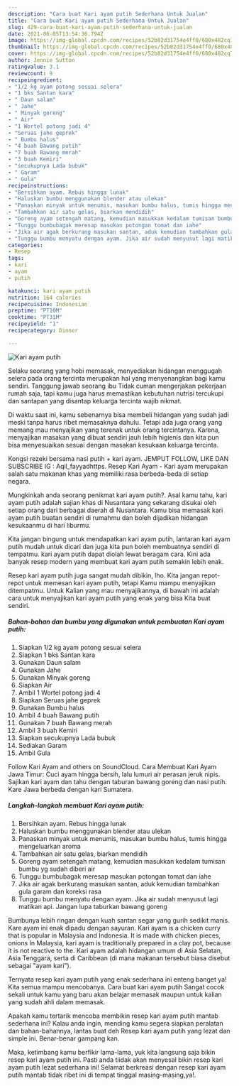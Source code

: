```yaml
---
description: "Cara buat Kari ayam putih Sederhana Untuk Jualan"
title: "Cara buat Kari ayam putih Sederhana Untuk Jualan"
slug: 429-cara-buat-kari-ayam-putih-sederhana-untuk-jualan
date: 2021-06-05T13:54:36.794Z
image: https://img-global.cpcdn.com/recipes/52b82d31754e4ff0/680x482cq70/kari-ayam-putih-foto-resep-utama.jpg
thumbnail: https://img-global.cpcdn.com/recipes/52b82d31754e4ff0/680x482cq70/kari-ayam-putih-foto-resep-utama.jpg
cover: https://img-global.cpcdn.com/recipes/52b82d31754e4ff0/680x482cq70/kari-ayam-putih-foto-resep-utama.jpg
author: Jennie Sutton
ratingvalue: 3.1
reviewcount: 9
recipeingredient:
- "1/2 kg ayam potong sesuai selera"
- "1 bks Santan kara"
- " Daun salam"
- " Jahe"
- " Minyak goreng"
- " Air"
- "1 Wortel potong jadi 4"
- "Seruas jahe geprek"
- " Bumbu halus"
- "4 buah Bawang putih"
- "7 buah Bawang merah"
- "3 buah Kemiri"
- "secukupnya Lada bubuk"
- " Garam"
- " Gula"
recipeinstructions:
- "Bersihkan ayam. Rebus hingga lunak"
- "Haluskan bumbu menggunakan blender atau ulekan"
- "Panaskan minyak untuk menumis, masukan bumbu halus, tumis hingga mengeluarkan aroma"
- "Tambahkan air satu gelas, biarkan mendidih"
- "Goreng ayam setengah matang, kemudian masukkan kedalam tumisan bumbu yg sudah diberi air"
- "Tunggu bumbubagak meresap masukan potongan tomat dan iahe"
- "Jika air agak berkurang masukan santan, aduk kemudian tambahkan gula garam dan koreksi rasa"
- "Tunggu bumbu menyatu dengan ayam. Jika air sudah menyusut lagi matikan api. Jangan lupa taburkan bawang goreng"
categories:
- Resep
tags:
- kari
- ayam
- putih

katakunci: kari ayam putih 
nutrition: 164 calories
recipecuisine: Indonesian
preptime: "PT10M"
cooktime: "PT31M"
recipeyield: "1"
recipecategory: Dinner

---
```



![Kari ayam putih](https://img-global.cpcdn.com/recipes/52b82d31754e4ff0/680x482cq70/kari-ayam-putih-foto-resep-utama.jpg)

Selaku seorang yang hobi memasak, menyediakan hidangan menggugah selera pada orang tercinta merupakan hal yang menyenangkan bagi kamu sendiri. Tanggung jawab seorang ibu Tidak cuman mengerjakan pekerjaan rumah saja, tapi kamu juga harus memastikan kebutuhan nutrisi tercukupi dan santapan yang disantap keluarga tercinta wajib nikmat.

Di waktu  saat ini, kamu sebenarnya bisa membeli hidangan yang sudah jadi meski tanpa harus ribet memasaknya dahulu. Tetapi ada juga orang yang memang mau menyajikan yang terenak untuk orang tercintanya. Karena, menyajikan masakan yang dibuat sendiri jauh lebih higienis dan kita pun bisa menyesuaikan sesuai dengan masakan kesukaan keluarga tercinta. 

Kongsi rezeki bersama nasi putih + kari ayam. JEMPUT FOLLOW, LIKE DAN SUBSCRIBE IG : Aqil_fayyadhttps. Resep Kari Ayam - Kari ayam merupakan salah satu makanan khas yang memiliki rasa berbeda-beda di setiap negara.

Mungkinkah anda seorang penikmat kari ayam putih?. Asal kamu tahu, kari ayam putih adalah sajian khas di Nusantara yang sekarang disukai oleh setiap orang dari berbagai daerah di Nusantara. Kamu bisa memasak kari ayam putih buatan sendiri di rumahmu dan boleh dijadikan hidangan kesukaanmu di hari liburmu.

Kita jangan bingung untuk mendapatkan kari ayam putih, lantaran kari ayam putih mudah untuk dicari dan juga kita pun boleh membuatnya sendiri di tempatmu. kari ayam putih dapat diolah lewat beragam cara. Kini ada banyak resep modern yang membuat kari ayam putih semakin lebih enak.

Resep kari ayam putih juga sangat mudah dibikin, lho. Kita jangan repot-repot untuk memesan kari ayam putih, tetapi Kamu mampu menyajikan ditempatmu. Untuk Kalian yang mau menyajikannya, di bawah ini adalah cara untuk menyajikan kari ayam putih yang enak yang bisa Kita buat sendiri.

<!--inarticleads1-->

##### Bahan-bahan dan bumbu yang digunakan untuk pembuatan Kari ayam putih:

1. Siapkan 1/2 kg ayam potong sesuai selera
1. Siapkan 1 bks Santan kara
1. Gunakan  Daun salam
1. Gunakan  Jahe
1. Gunakan  Minyak goreng
1. Siapkan  Air
1. Ambil 1 Wortel potong jadi 4
1. Siapkan Seruas jahe geprek
1. Gunakan  Bumbu halus
1. Ambil 4 buah Bawang putih
1. Gunakan 7 buah Bawang merah
1. Ambil 3 buah Kemiri
1. Siapkan secukupnya Lada bubuk
1. Sediakan  Garam
1. Ambil  Gula


Follow Kari Ayam and others on SoundCloud. Cara Membuat Kari Ayam Jawa Timur: Cuci ayam hingga bersih, lalu lumuri air perasan jeruk nipis. Sajikan kari ayam dan tahu dengan taburan bawang goreng dan nasi putih. Kare Jawa berbeda dengan kari Sumatera. 

<!--inarticleads2-->

##### Langkah-langkah membuat Kari ayam putih:

1. Bersihkan ayam. Rebus hingga lunak
1. Haluskan bumbu menggunakan blender atau ulekan
1. Panaskan minyak untuk menumis, masukan bumbu halus, tumis hingga mengeluarkan aroma
1. Tambahkan air satu gelas, biarkan mendidih
1. Goreng ayam setengah matang, kemudian masukkan kedalam tumisan bumbu yg sudah diberi air
1. Tunggu bumbubagak meresap masukan potongan tomat dan iahe
1. Jika air agak berkurang masukan santan, aduk kemudian tambahkan gula garam dan koreksi rasa
1. Tunggu bumbu menyatu dengan ayam. Jika air sudah menyusut lagi matikan api. Jangan lupa taburkan bawang goreng


Bumbunya lebih ringan dengan kuah santan segar yang gurih sedikit manis. Kare ayam ini enak dipadu dengan sayuran. Kari ayam is a chicken curry that is popular in Malaysia and Indonesia. It is made with chicken pieces, onions In Malaysia, kari ayam is traditionally prepared in a clay pot, because it is not reactive to the. Kari ayam adalah hidangan umum di Asia Selatan, Asia Tenggara, serta di Caribbean (di mana makanan tersebut biasa disebut sebagai &#34;ayam kari&#34;). 

Ternyata resep kari ayam putih yang enak sederhana ini enteng banget ya! Kita semua mampu mencobanya. Cara buat kari ayam putih Sangat cocok sekali untuk kamu yang baru akan belajar memasak maupun untuk kalian yang sudah ahli dalam memasak.

Apakah kamu tertarik mencoba membikin resep kari ayam putih mantab sederhana ini? Kalau anda ingin, mending kamu segera siapkan peralatan dan bahan-bahannya, lantas buat deh Resep kari ayam putih yang lezat dan simple ini. Benar-benar gampang kan. 

Maka, ketimbang kamu berfikir lama-lama, yuk kita langsung saja bikin resep kari ayam putih ini. Pasti anda tiidak akan menyesal bikin resep kari ayam putih lezat sederhana ini! Selamat berkreasi dengan resep kari ayam putih mantab tidak ribet ini di tempat tinggal masing-masing,ya!.

